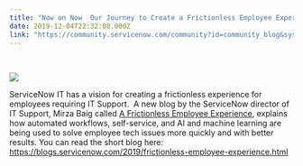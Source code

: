 ```yaml
---
title: "Now on Now  Our Journey to Create a Frictionless Employee Experience for Internal IT Support"
date: 2019-12-04T22:32:08.000Z
link: "https://community.servicenow.com/community?id=community_blog&sys_id=d068f201db254c9c4819fb2439961968"
---
```

<p> </p>
<p><img style="max-width: 100%; max-height: 480px;" src="https://community.servicenow.com/7d37320ddba14c9c4819fb2439961921.iix" /></p>
<p>ServiceNow IT has a vision for creating a frictionless experience for employees requiring IT Support.  A new blog by the ServiceNow director of IT Support, Mirza Baig called <a href="https://blogs.servicenow.com/2019/frictionless-employee-experience.html" rel="nofollow">A Frictionless Employee Experience</a>, explains how automated workflows, self-service, and AI and machine learning are being used to solve employee tech issues more quickly and with better results. You can read the short blog here:  <a href="https://blogs.servicenow.com/2019/frictionless-employee-experience.html" rel="nofollow">https://blogs.servicenow.com/2019/frictionless-employee-experience.html</a></p>